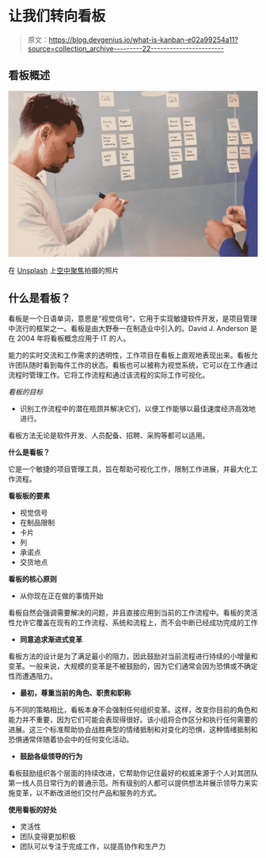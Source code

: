 # 让我们转向看板

> 原文：<https://blog.devgenius.io/what-is-kanban-e02a99254a11?source=collection_archive---------22----------------------->

## 看板概述

![](img/906d858bfbeea7997da504bc9e6b1d3b.png)

在 [Unsplash](/s/photos/kanban?utm_source=unsplash&utm_medium=referral&utm_content=creditCopyText) 上[空中聚焦](https://unsplash.com/@airfocus?utm_source=unsplash&utm_medium=referral&utm_content=creditCopyText)拍摄的照片

## **什么是看板？**

看板是一个日语单词，意思是“视觉信号”，它用于实现敏捷软件开发，是项目管理中流行的框架之一。看板是由大野泰一在制造业中引入的。David J. Anderson 是在 2004 年将看板概念应用于 IT 的人。

能力的实时交流和工作需求的透明性，工作项目在看板上直观地表现出来。看板允许团队随时看到每件工作的状态。看板也可以被称为视觉系统，它可以在工作通过流程时管理工作。它将工作流程和通过该流程的实际工作可视化。

*看板的目标*

*   识别工作流程中的潜在瓶颈并解决它们，以便工作能够以最佳速度经济高效地进行。

看板方法无论是软件开发、人员配备、招聘、采购等都可以适用。

**什么是看板？**

它是一个敏捷的项目管理工具，旨在帮助可视化工作，限制工作进展，并最大化工作流程。

**看板板的要素**

*   视觉信号
*   在制品限制
*   卡片
*   列
*   承诺点
*   交货地点

**看板的核心原则**

*   从你现在正在做的事情开始

看板自然会强调需要解决的问题，并且直接应用到当前的工作流程中。看板的灵活性允许它覆盖在现有的工作流程、系统和流程上，而不会中断已经成功完成的工作

*   **同意追求渐进式变革**

看板方法的设计是为了满足最小的阻力，因此鼓励对当前流程进行持续的小增量和变革。一般来说，大规模的变革是不被鼓励的，因为它们通常会因为恐惧或不确定性而遭遇阻力。

*   **最初，尊重当前的角色、职责和职称**

与不同的策略相比，看板本身不会强制任何组织变革。这样，改变你目前的角色和能力并不重要，因为它们可能会表现得很好。该小组将合作区分和执行任何需要的进展。这三个标准帮助协会战胜典型的情绪抵制和对变化的恐惧，这种情绪抵制和恐惧通常伴随着协会中的任何变化活动。

*   **鼓励各级领导的行为**

看板鼓励组织各个层面的持续改进，它帮助你记住最好的权威来源于个人对其团队第一线人员日常行为的普通示范。所有级别的人都可以提供想法并展示领导力来实施变革，以不断改进他们交付产品和服务的方式。

**使用看板的好处**

*   灵活性
*   团队变得更加积极
*   团队可以专注于完成工作，以提高协作和生产力